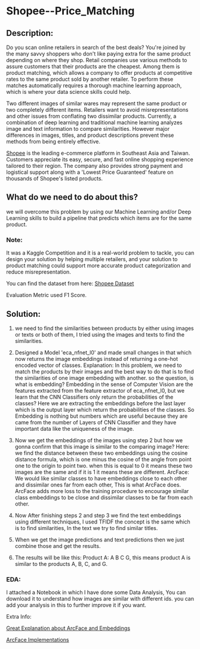 # Shopee--Price_Matching

## Description:

Do you scan online retailers in search of the best deals? You're joined by the many savvy shoppers who don't like paying extra for the same product depending on where they shop. Retail companies use various methods to assure customers that their products are the cheapest. Among them is product matching, which allows a company to offer products at competitive rates to the same product sold by another retailer. To perform these matches automatically requires a thorough machine learning approach, which is where your data science skills could help.

Two different images of similar wares may represent the same product or two completely different items. Retailers want to avoid misrepresentations and other issues from conflating two dissimilar products. Currently, a combination of deep learning and traditional machine learning analyzes image and text information to compare similarities. However major differences in images, titles, and product descriptions prevent these methods from being entirely effective.

[Shopee](https://shopee.com/) is the leading e-commerce platform in Southeast Asia and Taiwan. Customers appreciate its easy, secure, and fast online shopping experience tailored to their region. The company also provides strong payment and logistical support along with a 'Lowest Price Guaranteed' feature on thousands of Shopee's listed products. 

## What do we need to do about this?

we will overcome this problem by using our Machine Learning and/or Deep Learning skills to build a pipeline that predicts which items are for the same product.

### Note:

It was a Kaggle Competition and it is a real-world problem to tackle, you can design your solution by helping multiple retailers, and your solution to product matching could support more accurate product categorization and reduce misrepresentation. 

You can find the dataset from here: [Shopee Dataset](https://www.kaggle.com/competitions/shopee-product-matching/data)

Evaluation Metric used F1 Score.

## Solution:

1) we need to find the similarities between products by either using images or texts or both of them, I tried using the images and texts to find the similarities.

2) Designed a Model 'eca_nfnet_l0' and made small changes in that which now returns the image embeddings instead of returning a one-hot encoded vector of classes.
Explanation:
In this problem, we need to match the products by their images and the best way to do that is to find the similarities of one image embedding with another. so the question, is
what is embedding? Embedding in the sense of Computer Vision are the features extracted from the feature extractor of eca_nfnet_l0, but we learn that the CNN Classifiers only return the probabilities of the classes?
Here we are extracting the embeddings before the last layer which is the output layer which return the probabilities of the classes.
So Embedding is nothing but numbers which are useful because they are came from the number of Layers of CNN Classifier and they have important data like the uniqueness of the image. 

3) Now we get the embeddings of the images using step 2 but how we gonna confirm that this image is similar to the comparing image?
Here: we find the distance between these two embeddings using the cosine distance formula, which is one minus the cosine of the angle from point one to the origin to point two. when this is equal to 0 it means these two images are the same and if it is 1 it means these are different.
ArcFace: We would like similar classes to have embeddings close to each other and dissimilar ones far from each other, This is what ArcFace does. ArcFace adds more loss to the training procedure to encourage similar class embeddings to be close and dissimilar classes to be far from each other.

4) Now After finishing steps 2 and step 3 we find the text embeddings using different techniques, I used TFIDF the concept is the same which is to find similarities, In the text we try to find similar titles.
5) When we get the image predictions and text predictions then we just combine those and get the results.
6) The results will be like this: Product A: A B C G, this means product A is similar to the products A, B, C, and G.

### EDA:
I attached a Notebook in which I have done some Data Analysis, You can download it to understand how images are similar with different ids. you can add your analysis in this to further improve it if you want.

Extra Info: 

[Great Explanation about ArcFace and Embeddings](https://www.kaggle.com/c/shopee-product-matching/discussion/226279)

[ArcFace Implementations](https://www.kaggle.com/code/slawekbiel/arcface-explained)
